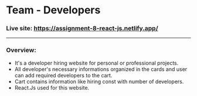 # Team - Developers
### Live site: https://assignment-8-react-js.netlify.app/
<hr/>

### Overview:
  * It's a developer hiring website for personal or professional projects.
  * All developer's necessary informations organized in the cards and user can add required developers to the cart.
  * Cart contains information like hiring const with number of developers.
  * React.Js used for this website.

